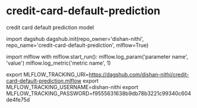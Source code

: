 # credit-card-default-prediction
credit card default prediction model

import dagshub
dagshub.init(repo_owner='dishan-nithi', repo_name='credit-card-default-prediction', mlflow=True)

import mlflow
with mlflow.start_run():
  mlflow.log_param('parameter name', 'value')
  mlflow.log_metric('metric name', 1)

  export MLFLOW_TRACKING_URI=https://dagshub.com/dishan-nithi/credit-card-default-prediction.mlflow
  export MLFLOW_TRACKING_USERNAME=dishan-nithi
  export MLFLOW_TRACKING_PASSWORD=f9555631638b9db78b3221c99340c604de4fe75d